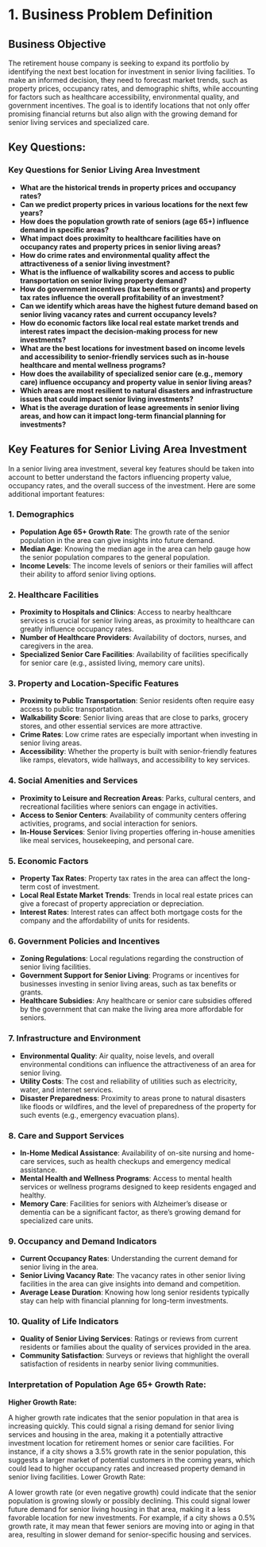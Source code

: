 # 1. Business Problem Definition

## **Business Objective**
The retirement house company is seeking to expand its portfolio by identifying the next best location for investment in senior living facilities. To make an informed decision, they need to forecast market trends, such as property prices, occupancy rates, and demographic shifts, while accounting for factors such as healthcare accessibility, environmental quality, and government incentives. The goal is to identify locations that not only offer promising financial returns but also align with the growing demand for senior living services and specialized care.

## **Key Questions:**

### Key Questions for Senior Living Area Investment

- **What are the historical trends in property prices and occupancy rates?**
- **Can we predict property prices in various locations for the next few years?**
- **How does the population growth rate of seniors (age 65+) influence demand in specific areas?**
- **What impact does proximity to healthcare facilities have on occupancy rates and property prices in senior living areas?**
- **How do crime rates and environmental quality affect the attractiveness of a senior living investment?**
- **What is the influence of walkability scores and access to public transportation on senior living property demand?**
- **How do government incentives (tax benefits or grants) and property tax rates influence the overall profitability of an investment?**
- **Can we identify which areas have the highest future demand based on senior living vacancy rates and current occupancy levels?**
- **How do economic factors like local real estate market trends and interest rates impact the decision-making process for new investments?**
- **What are the best locations for investment based on income levels and accessibility to senior-friendly services such as in-house healthcare and mental wellness programs?**
- **How does the availability of specialized senior care (e.g., memory care) influence occupancy and property value in senior living areas?**
- **Which areas are most resilient to natural disasters and infrastructure issues that could impact senior living investments?**
- **What is the average duration of lease agreements in senior living areas, and how can it impact long-term financial planning for investments?**



## Key Features for Senior Living Area Investment

In a senior living area investment, several key features should be taken into account to better understand the factors influencing property value, occupancy rates, and the overall success of the investment. Here are some additional important features:

### 1. **Demographics**
- **Population Age 65+ Growth Rate**: The growth rate of the senior population in the area can give insights into future demand.
- **Median Age**: Knowing the median age in the area can help gauge how the senior population compares to the general population.
- **Income Levels**: The income levels of seniors or their families will affect their ability to afford senior living options.

### 2. **Healthcare Facilities**
- **Proximity to Hospitals and Clinics**: Access to nearby healthcare services is crucial for senior living areas, as proximity to healthcare can greatly influence occupancy rates.
- **Number of Healthcare Providers**: Availability of doctors, nurses, and caregivers in the area.
- **Specialized Senior Care Facilities**: Availability of facilities specifically for senior care (e.g., assisted living, memory care units).

### 3. **Property and Location-Specific Features**
- **Proximity to Public Transportation**: Senior residents often require easy access to public transportation.
- **Walkability Score**: Senior living areas that are close to parks, grocery stores, and other essential services are more attractive.
- **Crime Rates**: Low crime rates are especially important when investing in senior living areas.
- **Accessibility**: Whether the property is built with senior-friendly features like ramps, elevators, wide hallways, and accessibility to key services.

### 4. **Social Amenities and Services**
- **Proximity to Leisure and Recreation Areas**: Parks, cultural centers, and recreational facilities where seniors can engage in activities.
- **Access to Senior Centers**: Availability of community centers offering activities, programs, and social interaction for seniors.
- **In-House Services**: Senior living properties offering in-house amenities like meal services, housekeeping, and personal care.

### 5. **Economic Factors**
- **Property Tax Rates**: Property tax rates in the area can affect the long-term cost of investment.
- **Local Real Estate Market Trends**: Trends in local real estate prices can give a forecast of property appreciation or depreciation.
- **Interest Rates**: Interest rates can affect both mortgage costs for the company and the affordability of units for residents.

### 6. **Government Policies and Incentives**
- **Zoning Regulations**: Local regulations regarding the construction of senior living facilities.
- **Government Support for Senior Living**: Programs or incentives for businesses investing in senior living areas, such as tax benefits or grants.
- **Healthcare Subsidies**: Any healthcare or senior care subsidies offered by the government that can make the living area more affordable for seniors.

### 7. **Infrastructure and Environment**
- **Environmental Quality**: Air quality, noise levels, and overall environmental conditions can influence the attractiveness of an area for senior living.
- **Utility Costs**: The cost and reliability of utilities such as electricity, water, and internet services.
- **Disaster Preparedness**: Proximity to areas prone to natural disasters like floods or wildfires, and the level of preparedness of the property for such events (e.g., emergency evacuation plans).

### 8. **Care and Support Services**
- **In-Home Medical Assistance**: Availability of on-site nursing and home-care services, such as health checkups and emergency medical assistance.
- **Mental Health and Wellness Programs**: Access to mental health services or wellness programs designed to keep residents engaged and healthy.
- **Memory Care**: Facilities for seniors with Alzheimer’s disease or dementia can be a significant factor, as there’s growing demand for specialized care units.

### 9. **Occupancy and Demand Indicators**
- **Current Occupancy Rates**: Understanding the current demand for senior living in the area.
- **Senior Living Vacancy Rate**: The vacancy rates in other senior living facilities in the area can give insights into demand and competition.
- **Average Lease Duration**: Knowing how long senior residents typically stay can help with financial planning for long-term investments.

### 10. **Quality of Life Indicators**
- **Quality of Senior Living Services**: Ratings or reviews from current residents or families about the quality of services provided in the area.
- **Community Satisfaction**: Surveys or reviews that highlight the overall satisfaction of residents in nearby senior living communities.


### Interpretation of Population Age 65+ Growth Rate:
**Higher Growth Rate:**

A higher growth rate indicates that the senior population in that area is increasing quickly. This could signal a rising demand for senior living services and housing in the area, making it a potentially attractive investment location for retirement homes or senior care facilities.
For instance, if a city shows a 3.5% growth rate in the senior population, this suggests a larger market of potential customers in the coming years, which could lead to higher occupancy rates and increased property demand in senior living facilities.
Lower Growth Rate:

A lower growth rate (or even negative growth) could indicate that the senior population is growing slowly or possibly declining. This could signal lower future demand for senior living housing in that area, making it a less favorable location for new investments.
For example, if a city shows a 0.5% growth rate, it may mean that fewer seniors are moving into or aging in that area, resulting in slower demand for senior-specific housing and services.


